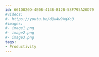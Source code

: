 ```yaml
---
id: 661D020D-4E0B-414B-B12B-58F795A20D79
#videos:
#- https://youtu.be/dQw4w9WgXcQ
#images:
#- image1.png
#- image2.png
#- image3.png
tags:
- Productivity
---
```

